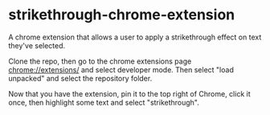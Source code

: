 # strikethrough-chrome-extension
A chrome extension that allows a user to apply a strikethrough effect on text they've selected.

Clone the repo, then go to the chrome extensions page <chrome://extensions/> and select developer mode. Then select "load unpacked" and select the repository folder.

Now that you have the extension, pin it to the top right of Chrome, click it once, then highlight some text and select "strikethrough".
